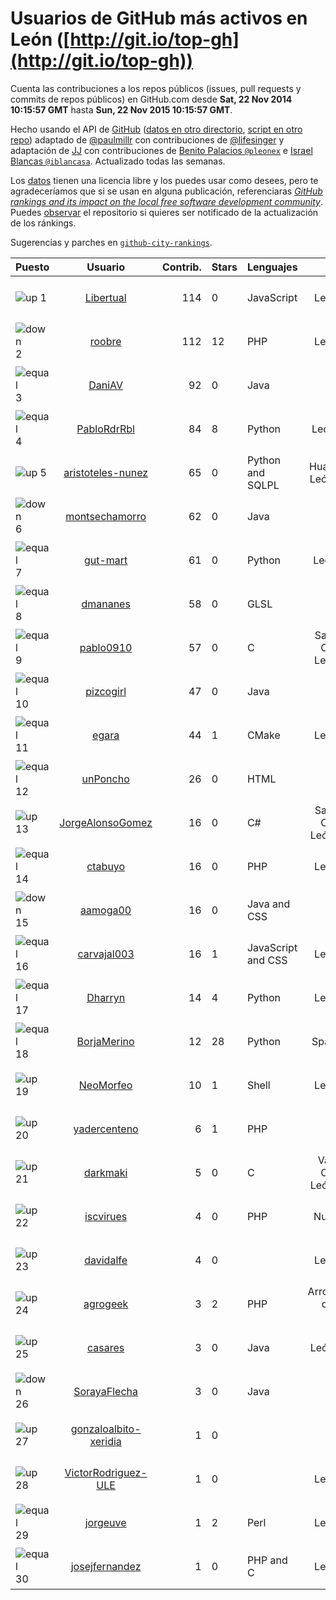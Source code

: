 
# Usuarios de GitHub más activos en León ([http://git.io/top-gh](http://git.io/top-gh))



  Cuenta las contribuciones a los repos públicos (issues, pull requests y commits de repos públicos) en GitHub.com desde  **Sat, 22 Nov 2014 10:15:57 GMT** hasta **Sun, 22 Nov 2015 10:15:57 GMT**.

  Hecho usando el API de [GitHub](http://github.com) ([datos en otro directorio](https://github.com/JJ/top-github-users-data/tree/master/data), [script en otro repo](https://github.com/JJ/github-city-rankings/blob/master/get-city.coffee)) adaptado de [@paulmillr](https://github.com/paulmillr) con contribuciones de [@lifesinger](https://github.com/lifesinger) y adaptación de [JJ](http://jj.github.io) con contribuciones de [Benito Palacios `@pleonex`](http://github.com/pleonex) e [Israel Blancas `@iblancasa`](https://github.com/iblancasa). Actualizado todas las semanas.

  Los [datos](https://github.com/JJ/top-github-users-data/tree/master/data) tienen una licencia libre y los puedes usar como desees, pero te agradeceríamos que si se usan en alguna publicación, referenciaras [*GitHub rankings and its impact on the local free software development community*](https://thewinnower.com/papers/github-rankings-and-its-impact-on-the-local-free-software-development-community). Puedes [observar](https://github.com/JJ/top-github-users-data/subscription) el repositorio si quieres ser notificado de la actualización de los ránkings.

  Sugerencias y parches en [`github-city-rankings`](http://github.com/JJ/github-city-rankings).


| Puesto   |  Usuario  |Contrib.| Stars | Lenguajes   |      Lugar      |  Avatar  |
|----------|:---------:|-------:|-------|-------------|:---------------:|----------|
|![up](https://raw.githubusercontent.com/JJ/github-city-rankings/master/img/up.gif) 1 | [Libertual](https://github.com/Libertual) | 114 | 0 | JavaScript | León, Spain | <img src='https://avatars2.githubusercontent.com/u/9809302?v=3&s=64' width="64" title='Pedro Macías'> |
|![down](https://raw.githubusercontent.com/JJ/github-city-rankings/master/img/down.gif) 2 | [roobre](https://github.com/roobre) | 112 | 12 | PHP | León, Spain | <img src='https://avatars1.githubusercontent.com/u/969721?v=3&s=64' width="64" title='Roberto Santalla'> |
|![equal](https://raw.githubusercontent.com/JJ/github-city-rankings/master/img/equal.gif) 3 | [DaniAV](https://github.com/DaniAV) | 92 | 0 | Java | León | <img src='https://avatars0.githubusercontent.com/u/8928270?v=3&s=64' width="64" title='Daniel'> |
|![equal](https://raw.githubusercontent.com/JJ/github-city-rankings/master/img/equal.gif) 4 | [PabloRdrRbl](https://github.com/PabloRdrRbl) | 84 | 8 | Python | León (Spain) | <img src='https://avatars2.githubusercontent.com/u/7204331?v=3&s=64' width="64" title='Pablo Rodríguez Robles'> |
|![up](https://raw.githubusercontent.com/JJ/github-city-rankings/master/img/up.gif) 5 | [aristoteles-nunez](https://github.com/aristoteles-nunez) | 65 | 0 | Python and SQLPL | Huajuapan de León, Oaxaca | <img src='https://avatars1.githubusercontent.com/u/12948594?v=3&s=64' width="64" title='Aristóteles Federico Núñez Juárez'> |
|![down](https://raw.githubusercontent.com/JJ/github-city-rankings/master/img/down.gif) 6 | [montsechamorro](https://github.com/montsechamorro) | 62 | 0 | Java | León | <img src='https://avatars3.githubusercontent.com/u/8928284?v=3&s=64' width="64" title='Montse Chamorro'> |
|![equal](https://raw.githubusercontent.com/JJ/github-city-rankings/master/img/equal.gif) 7 | [gut-mart](https://github.com/gut-mart) | 61 | 0 | Python | León(Spain) | <img src='https://avatars0.githubusercontent.com/u/11340293?v=3&s=64' width="64" title='gut-mart'> |
|![equal](https://raw.githubusercontent.com/JJ/github-city-rankings/master/img/equal.gif) 8 | [dmananes](https://github.com/dmananes) | 58 | 0 | GLSL | León | <img src='https://avatars3.githubusercontent.com/u/6003619?v=3&s=64' width="64" title='David MC'> |
|![equal](https://raw.githubusercontent.com/JJ/github-city-rankings/master/img/equal.gif) 9 | [pablo0910](https://github.com/pablo0910) | 57 | 0 | C | Salamanca, Castilla y León, Spain | <img src='https://avatars2.githubusercontent.com/u/10597157?v=3&s=64' width="64" title='Pablo Jimenez Tocino'> |
|![equal](https://raw.githubusercontent.com/JJ/github-city-rankings/master/img/equal.gif) 10 | [pizcogirl](https://github.com/pizcogirl) | 47 | 0 | Java | León | <img src='https://avatars1.githubusercontent.com/u/8928281?v=3&s=64' width="64" title='Julia Zuara Jimenez'> |
|![equal](https://raw.githubusercontent.com/JJ/github-city-rankings/master/img/equal.gif) 11 | [egara](https://github.com/egara) | 44 | 1 | CMake | León, Spain | <img src='https://avatars3.githubusercontent.com/u/13696843?v=3&s=64' width="64" title='Eloy García Almadén'> |
|![equal](https://raw.githubusercontent.com/JJ/github-city-rankings/master/img/equal.gif) 12 | [unPoncho](https://github.com/unPoncho) | 26 | 0 | HTML | León | <img src='https://avatars1.githubusercontent.com/u/1320670?v=3&s=64' width="64" title='Alfonso Sánchez González'> |
|![up](https://raw.githubusercontent.com/JJ/github-city-rankings/master/img/up.gif) 13 | [JorgeAlonsoGomez](https://github.com/JorgeAlonsoGomez) | 16 | 0 | C# | Salamanca, Castilla y León, España | <img src='https://avatars0.githubusercontent.com/u/12047150?v=3&s=64' width="64" title='Jorge Alonso Gómez'> |
|![equal](https://raw.githubusercontent.com/JJ/github-city-rankings/master/img/equal.gif) 14 | [ctabuyo](https://github.com/ctabuyo) | 16 | 0 | PHP | León, Spain | <img src='https://avatars2.githubusercontent.com/u/13765677?v=3&s=64' width="64" title='Cristian Tabuyo'> |
|![down](https://raw.githubusercontent.com/JJ/github-city-rankings/master/img/down.gif) 15 | [aamoga00](https://github.com/aamoga00) | 16 | 0 | Java and CSS | León | <img src='https://avatars1.githubusercontent.com/u/8928265?v=3&s=64' width="64" title='Alba Del Amo'> |
|![equal](https://raw.githubusercontent.com/JJ/github-city-rankings/master/img/equal.gif) 16 | [carvajal003](https://github.com/carvajal003) | 16 | 1 | JavaScript and CSS | León, Spain | <img src='https://avatars1.githubusercontent.com/u/11072825?v=3&s=64' width="64" title='Joseph Carvajal Deffitt'> |
|![equal](https://raw.githubusercontent.com/JJ/github-city-rankings/master/img/equal.gif) 17 | [Dharryn](https://github.com/Dharryn) | 14 | 4 | Python | León, Spain | <img src='https://avatars0.githubusercontent.com/u/9396382?v=3&s=64' width="64" title='Alejandro Rodríguez Monge'> |
|![equal](https://raw.githubusercontent.com/JJ/github-city-rankings/master/img/equal.gif) 18 | [BorjaMerino](https://github.com/BorjaMerino) | 12 | 28 | Python | Spain (León) | <img src='https://avatars2.githubusercontent.com/u/1701534?v=3&s=64' width="64" title='Borja Merino'> |
|![up](https://raw.githubusercontent.com/JJ/github-city-rankings/master/img/up.gif) 19 | [NeoMorfeo](https://github.com/NeoMorfeo) | 10 | 1 | Shell | León, Spain | <img src='https://avatars1.githubusercontent.com/u/3766333?v=3&s=64' width="64" title='Guillermo Santos Melgar'> |
|![up](https://raw.githubusercontent.com/JJ/github-city-rankings/master/img/up.gif) 20 | [yadercenteno](https://github.com/yadercenteno) | 6 | 1 | PHP | León | <img src='https://avatars1.githubusercontent.com/u/5580771?v=3&s=64' width="64" title='Yader Centeno'> |
|![up](https://raw.githubusercontent.com/JJ/github-city-rankings/master/img/up.gif) 21 | [darkmaki](https://github.com/darkmaki) | 5 | 0 | C | Valladolid, Castilla y León, España | <img src='https://avatars3.githubusercontent.com/u/10024998?v=3&s=64' width="64" title='Roberto Ortega'> |
|![up](https://raw.githubusercontent.com/JJ/github-city-rankings/master/img/up.gif) 22 | [iscvirues](https://github.com/iscvirues) | 4 | 0 | PHP | Nuevo León | <img src='https://avatars0.githubusercontent.com/u/4825757?v=3&s=64' width="64" title='Alex Gomez'> |
|![up](https://raw.githubusercontent.com/JJ/github-city-rankings/master/img/up.gif) 23 | [davidalfe](https://github.com/davidalfe) | 4 | 0 |  | León, Spain | <img src='https://avatars0.githubusercontent.com/u/3811072?v=3&s=64' width="64" title='David Alvarez'> |
|![up](https://raw.githubusercontent.com/JJ/github-city-rankings/master/img/up.gif) 24 | [agrogeek](https://github.com/agrogeek) | 3 | 2 | PHP | Arroyomolinos de León, Huelva | <img src='https://avatars3.githubusercontent.com/u/69480?v=3&s=64' width="64" title='Sebas MGC'> |
|![up](https://raw.githubusercontent.com/JJ/github-city-rankings/master/img/up.gif) 25 | [casares](https://github.com/casares) | 3 | 0 | Java | León, España | <img src='https://avatars0.githubusercontent.com/u/11679030?v=3&s=64' width="64" title='Carlos J. Casares'> |
|![down](https://raw.githubusercontent.com/JJ/github-city-rankings/master/img/down.gif) 26 | [SorayaFlecha](https://github.com/SorayaFlecha) | 3 | 0 | Java | León | <img src='https://avatars3.githubusercontent.com/u/8928260?v=3&s=64' width="64" title='Soraya Flecha de la Puente'> |
|![up](https://raw.githubusercontent.com/JJ/github-city-rankings/master/img/up.gif) 27 | [gonzaloalbito-xeridia](https://github.com/gonzaloalbito-xeridia) | 1 | 0 |  | León | <img src='https://avatars1.githubusercontent.com/u/14160328?v=3&s=64' width="64" title='Gonzalo Albito'> |
|![up](https://raw.githubusercontent.com/JJ/github-city-rankings/master/img/up.gif) 28 | [VictorRodriguez-ULE](https://github.com/VictorRodriguez-ULE) | 1 | 0 |  | León, Spain | <img src='https://avatars1.githubusercontent.com/u/7995366?v=3&s=64' width="64" title='Víctor Rodríguez'> |
|![equal](https://raw.githubusercontent.com/JJ/github-city-rankings/master/img/equal.gif) 29 | [jorgeuve](https://github.com/jorgeuve) | 1 | 2 | Perl | León, Spain | <img src='https://avatars1.githubusercontent.com/u/726703?v=3&s=64' width="64" title='Jorge Valencia'> |
|![equal](https://raw.githubusercontent.com/JJ/github-city-rankings/master/img/equal.gif) 30 | [josejfernandez](https://github.com/josejfernandez) | 1 | 0 | PHP and C | León, Spain | <img src='https://avatars1.githubusercontent.com/u/1663138?v=3&s=64' width="64" title='Jose J. Fernández'> |
